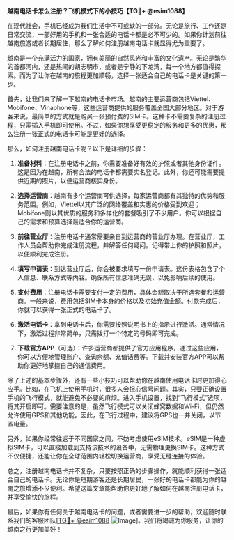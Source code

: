 **越南电话卡怎么注册？飞机模式下的小技巧【TG💪+ @esim1088】**

在现代社会，手机已经成为我们生活中不可或缺的一部分。无论是旅行、工作还是日常交流，一部好用的手机和一张合适的电话卡都是必不可少的。如果你计划前往越南旅游或者长期居住，那么了解如何注册越南电话卡就显得尤为重要了。

越南是一个充满活力的国家，拥有美丽的自然风光和丰富的文化遗产。无论是繁华的首都河内，还是热闹的胡志明市，或者是宁静的下龙湾，每一个地方都值得探索。而为了让你在越南的旅程更加顺畅，选择一张适合自己的电话卡是关键的第一步。

首先，让我们来了解一下越南的电话卡市场。越南的主要运营商包括Viettel、Mobifone、Vinaphone等，这些运营商提供的服务覆盖全国大部分地区。对于游客来说，最简单的方式就是购买一张预付费的SIM卡。这种卡不需要复杂的注册过程，只需插入手机即可使用。不过，如果你想享受更稳定的服务和更多的优惠，那么注册一张正式的电话卡可能是更好的选择。

那么，如何注册越南电话卡呢？以下是详细的步骤：

1. **准备材料**：在注册电话卡之前，你需要准备好有效的护照或者其他身份证件。这是因为在越南，所有合法的电话卡都需要实名登记。此外，你还可能需要提供近期的照片，以便运营商核实身份。

2. **选择运营商**：越南有多个运营商可供选择，每家运营商都有其独特的优势和服务范围。例如，Viettel以其广泛的网络覆盖和实惠的价格受到欢迎；Mobifone则以其优质的服务和多样化的套餐吸引了不少用户。你可以根据自己的需求和预算选择最适合你的运营商。

3. **前往营业厅**：注册电话卡通常需要亲自到运营商的营业厅办理。在营业厅，工作人员会帮助你完成注册流程，并解答任何疑问。记得带上你的护照和照片，以便顺利完成注册。

4. **填写申请表**：到达营业厅后，你会被要求填写一份申请表。这份表格包含了个人信息、联系方式等内容。确保所有信息准确无误，以免影响后续的使用。

5. **支付费用**：注册电话卡需要支付一定的费用，具体金额取决于所选套餐和运营商。一般来说，费用包括SIM卡本身的价格以及初始充值金额。付款完成后，你就可以获得一张正式的电话卡了。

6. **激活电话卡**：拿到电话卡后，你需要按照说明书上的指示进行激活。通常情况下，激活过程非常简单，只需拨打一个特定的号码即可完成。

7. **下载官方APP**（可选）：许多运营商都提供了官方应用程序，通过这些应用，你可以方便地管理账户、查询余额、充值话费等。下载并安装官方APP可以帮助你更好地掌控自己的通信费用。

除了上述的基本步骤外，还有一些小技巧可以帮助你在越南使用电话卡时更加得心应手。比如，在飞机上使用手机时，很多人会担心信号问题。其实，只要正确设置手机的飞行模式，就能避免不必要的麻烦。进入手机设置，找到“飞行模式”选项，将其开启即可。需要注意的是，虽然飞行模式可以关闭蜂窝数据和Wi-Fi，但仍然允许使用GPS和其他功能。因此，在飞行过程中，建议将GPS也一并关闭，以节省电量。

另外，如果你经常往返于不同国家之间，不妨考虑使用eSIM技术。eSIM是一种虚拟SIM卡，可以直接加载到支持该技术的设备中，无需物理更换SIM卡。这种方式不仅便捷，还能让你在全球范围内轻松切换运营商，享受无缝连接的体验。

总之，注册越南电话卡并不复杂，只要按照正确的步骤操作，就能顺利获得一张适合自己的电话卡。无论你是短期游客还是长期居民，一张好的电话卡都能为你的越南之旅增添不少便利。希望这篇文章能帮助你更好地了解如何在越南注册电话卡，并享受愉快的旅程。

最后，如果你有任何关于越南电话卡的问题，或者需要进一步的帮助，欢迎随时联系我们的客服团队[[TG💪+ @esim1088](https://t.me/s/esim1088) ![Image](https://i.postimg.cc/4NQfJmqS/Snipaste-2025-05-13-00-14-12.png)]。我们将竭诚为你服务，让你的越南之行更加美好！